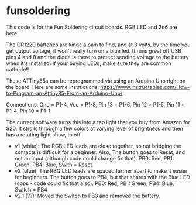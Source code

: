 # funsoldering
This code is for the Fun Soldering circuit boards. RGB LED and 2d6 are here.

The CR1220 batteries are kinda a pain to find, and at 3 volts, by the time you get output voltage, it won't really turn on a blue led. It runs great off USB pins 4 and 8 and the diode is there to protect sending voltage to the battery when it's installed. If your buying LEDs, make sure they are common cathode!!

These ATTiny85s can be reprogrammed via using an Arduino Uno right on the board. Here are some instructions: 
https://www.instructables.com/How-to-Program-an-Attiny85-From-an-Arduino-Uno/

Connections: Gnd = P1-4, Vcc = P1-8, Pin 13 = P1-6, Pin 12 = P1-5, Pin 11 = P1-4, Pin 10 = P1-1

The current software turns this into a tap light that you buy from Amazon for $20. It strolls through a few colors at varying level of brightness and then has a rotating light show, to off.

- v1 (white): The RGB LED leads are close together, so not bridging the contacts is difficult for a beginner. Also, The button goes to Reset, and not an input (although code could change fix that). PB0: Red, PB1: Green, PB4: Blue, Swith = Reset
- v2 (blue): The RBG LED leads are spaced farther apart to make it easier for beginners. The button goes to PB4, but that shares with the Blue LED (oops - code could fix that also). PB0: Red, PB1: Green, PB4: Blue, Switch = PB4
- v2.1 (??): Moved the Switch to PB3 and removed the battery.
